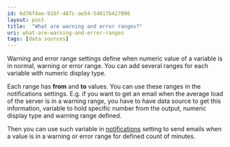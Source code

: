```yaml
---
id: 6d76f4ae-916f-487c-ae54-54017b427096
layout: post
title:  "What are warning and error ranges?"
uri: what-are-warning-and-error-ranges
tags: [data sources]
---
```


Warning and error range settings define when numeric value of a variable is in normal, warning or error range. You can add several ranges for each variable with numeric display type.

<!--more-->

Each range has **from** and **to** values. You can use these ranges in the notifications settings. E.g. if you want to get an email when the average load of the server is in a warning range, you have to have data source to get this information, variable to hold specific number from the output, numeric display type and warning range defined.

Then you can use such variable in [notifications](f7277d70-7b35-489b-b378-009a690e0a3f) setting to send emails when a value is in a warning or error range for defined count of minutes.